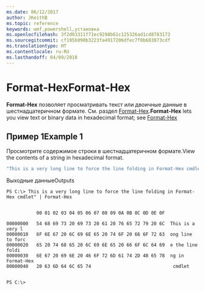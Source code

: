 ```yaml
---
ms.date: 06/12/2017
author: JKeithB
ms.topic: reference
keywords: wmf,powershell,установка
ms.openlocfilehash: 3f2d03311f71ec9298b61c125326ad1cd8783173
ms.sourcegitcommit: cf195b090b3223fa4917206dfec7f0b603873cdf
ms.translationtype: HT
ms.contentlocale: ru-RU
ms.lasthandoff: 04/09/2018
---
```

# <a name="format-hex"></a><span data-ttu-id="77484-102">Format-Hex</span><span class="sxs-lookup"><span data-stu-id="77484-102">Format-Hex</span></span>
<span data-ttu-id="77484-103">**Format-Hex** позволяет просматривать текст или двоичные данные в шестнадцатеричном формате. См. раздел [Format-Hex](https://msdn.microsoft.com/powershell/reference/5.1/microsoft.powershell.utility/format-hex).</span><span class="sxs-lookup"><span data-stu-id="77484-103">**Format-Hex** lets you view text or binary data in hexadecimal format; see [Format-Hex](https://msdn.microsoft.com/powershell/reference/5.1/microsoft.powershell.utility/format-hex)</span></span>

## <a name="example-1"></a><span data-ttu-id="77484-104">Пример 1</span><span class="sxs-lookup"><span data-stu-id="77484-104">Example 1</span></span>
<span data-ttu-id="77484-105">Просмотрите содержимое строки в шестнадцатеричном формате.</span><span class="sxs-lookup"><span data-stu-id="77484-105">View the contents of a string in hexadecimal format.</span></span>

```powershell
"This is a very long line to force the line folding in Format-Hex cmdlet" | Format-Hex
```

<span data-ttu-id="77484-106">Выходные данные</span><span class="sxs-lookup"><span data-stu-id="77484-106">Outputs</span></span>
```
PS C:\> This is a very long line to force the line folding in Format-Hex cmdlet" | Format-Hex


           00 01 02 03 04 05 06 07 08 09 0A 0B 0C 0D 0E 0F

00000000   54 68 69 73 20 69 73 20 61 20 76 65 72 79 20 6C  This is a very l
00000010   6F 6E 67 20 6C 69 6E 65 20 74 6F 20 66 6F 72 63  ong line to forc
00000020   65 20 74 68 65 20 6C 69 6E 65 20 66 6F 6C 64 69  e the line foldi
00000030   6E 67 20 69 6E 20 46 6F 72 6D 61 74 2D 48 65 78  ng in Format-Hex
00000040   20 63 6D 64 6C 65 74                              cmdlet


PS C:\>
```